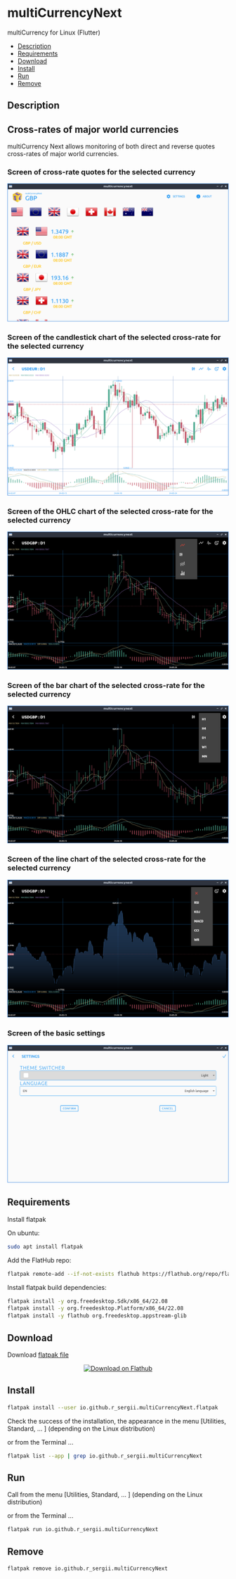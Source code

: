 # multiCurrencyNext
multiCurrency for Linux (Flutter)

- [Description](#description)
- [Requirements](#requirements)
- [Download](#download)
- [Install](#install)
- [Run](#run)
- [Remove](#remove)

## Description
## Cross-rates of major world currencies

multiCurrency Next allows monitoring of both direct and reverse quotes cross-rates of major world currencies.

### Screen of cross-rate quotes for the selected currency
![mcurrencynext_ticker.png](/screenshots/mcurrencynext_ticker.png)

### Screen of the candlestick chart of the selected cross-rate for the selected currency
![mcurrencynext_candle.png](/screenshots/mcurrencynext_candle.png)

### Screen of the OHLC chart of the selected cross-rate for the selected currency
![mcurrencynext_ohlc.png](/screenshots/mcurrencynext_ohlc.png)

### Screen of the bar chart of the selected cross-rate for the selected currency
![mcurrencynext_bar.png](/screenshots/mcurrencynext_bar.png)

### Screen of the line chart of the selected cross-rate for the selected currency
![mcurrencynext_line.png](/screenshots/mcurrencynext_line.png)

### Screen of the basic settings
![mcurrencynext_settings.png](/screenshots/mcurrencynext_settings.png)

## Requirements

Install flatpak

On ubuntu:

```bash
sudo apt install flatpak
```

Add the FlatHub repo:

```bash
flatpak remote-add --if-not-exists flathub https://flathub.org/repo/flathub.flatpakrepo
```

Install flatpak build dependencies:

```bash
flatpak install -y org.freedesktop.Sdk/x86_64/22.08
flatpak install -y org.freedesktop.Platform/x86_64/22.08
flatpak install -y flathub org.freedesktop.appstream-glib
```

## Download

Download [flatpak file](https://github.com/r-sergii/r-sergii.github.io/releases/download/0.0.1/io.github.r_sergii.multiCurrencyNext.flatpak)

<p align="center">
<a href="https://github.com/r-sergii/r-sergii.github.io/releases/download/0.0.1/io.github.r_sergii.multiCurrencyNext.flatpak">
    <img width="200" src="https://flathub.org/assets/badges/flathub-badge-en.png" alt="Download on Flathub ">
</a>
</p>

## Install

```bash
flatpak install --user io.github.r_sergii.multiCurrencyNext.flatpak
```

Check the success of the installation, the appearance in the menu [Utilities, Standard, ... ] (depending on the Linux distribution) 

or from the Terminal ...

```bash
flatpak list --app | grep io.github.r_sergii.multiCurrencyNext
```

## Run

Call from the menu [Utilities, Standard, ... ] (depending on the Linux distribution) 

or from the Terminal ...

```bash
flatpak run io.github.r_sergii.multiCurrencyNext
```

## Remove

```bash
flatpak remove io.github.r_sergii.multiCurrencyNext
```
